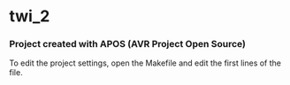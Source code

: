 
# twi_2 

### Project created with APOS (AVR Project Open Source)

To edit the project settings, open the Makefile and edit the first lines of the file.

